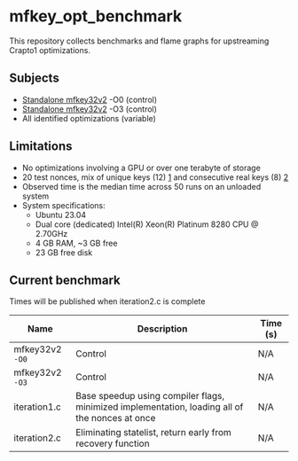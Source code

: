 # mfkey_opt_benchmark

This repository collects benchmarks and flame graphs for upstreaming Crapto1 optimizations.

## Subjects

* [Standalone mfkey32v2](https://github.com/RfidResearchGroup/proxmark3/blob/master/tools/mfkey/mfkey32v2.c) -O0 (control)
* [Standalone mfkey32v2](https://github.com/RfidResearchGroup/proxmark3/blob/master/tools/mfkey/mfkey32v2.c) -O3 (control)
* All identified optimizations (variable)

## Limitations

* No optimizations involving a GPU or over one terabyte of storage
* 20 test nonces, mix of unique keys (12) [1](https://github.com/noproto/FlipperMfkey/blob/master/dev/standard_tests/all_min.log) and consecutive real keys (8) [2](https://github.com/noproto/FlipperMfkey/blob/master/dev/standard_tests/all_confirmed_real.log)
* Observed time is the median time across 50 runs on an unloaded system
* System specifications:
  * Ubuntu 23.04
  * Dual core (dedicated) Intel(R) Xeon(R) Platinum 8280 CPU @ 2.70GHz
  * 4 GB RAM, ~3 GB free
  * 23 GB free disk

## Current benchmark

Times will be published when iteration2.c is complete

| Name            | Description | Time (s) |
|-----------------|-------------|----------|
| mfkey32v2 `-O0` | Control | N/A |
| mfkey32v2 `-O3` | Control | N/A |
| iteration1.c    | Base speedup using compiler flags, minimized implementation, loading all of the nonces at once  | N/A |
| iteration2.c    | Eliminating statelist, return early from recovery function  | N/A |
